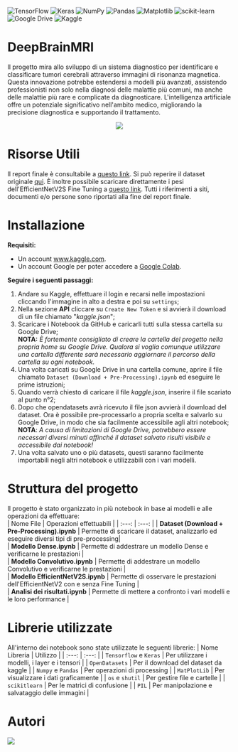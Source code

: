 ![TensorFlow](https://img.shields.io/badge/TensorFlow-%23FF6F00.svg?style=for-the-badge&logo=TensorFlow&logoColor=white)
![Keras](https://img.shields.io/badge/Keras-%23D00000.svg?style=for-the-badge&logo=Keras&logoColor=white)
![NumPy](https://img.shields.io/badge/numpy-%23013243.svg?style=for-the-badge&logo=numpy&logoColor=white)
![Pandas](https://img.shields.io/badge/pandas-%23150458.svg?style=for-the-badge&logo=pandas&logoColor=white)
![Matplotlib](https://img.shields.io/badge/Matplotlib-%23ffffff.svg?style=for-the-badge&logo=Matplotlib&logoColor=black)
![scikit-learn](https://img.shields.io/badge/scikit--learn-%23F7931E.svg?style=for-the-badge&logo=scikit-learn&logoColor=white)
![Google Drive](https://img.shields.io/badge/Google%20Drive-4285F4?style=for-the-badge&logo=googledrive&logoColor=white)
![Kaggle](https://img.shields.io/badge/Kaggle-035a7d?style=for-the-badge&logo=kaggle&logoColor=white)

# DeepBrainMRI
Il progetto mira allo sviluppo di un sistema diagnostico per identificare e classificare tumori cerebrali attraverso immagini di risonanza magnetica. Questa innovazione potrebbe estendersi a modelli più avanzati, assistendo professionisti non solo nella diagnosi delle malattie più comuni, ma anche delle malattie più rare e complicate da diagnosticare. L'intelligenza artificiale offre un potenziale significativo nell'ambito medico, migliorando la precisione diagnostica e supportando il trattamento.   

<p align="center"><img src="https://github.com/TheRoberto2512/DeepBrainMRI/assets/70667004/ef4a5842-79d3-4c9b-8de1-8fff5fc9e8ae"></p>

# Risorse Utili
Il report finale è consultabile a <a href="https://drive.google.com/file/d/10R7wBGUi1C4-gfKmDy9DlV3-mn4EjmI-/view?usp=sharing">questo link<a>. Si può reperire il dataset originale <a href="https://www.kaggle.com/datasets/masoudnickparvar/brain-tumor-mri-dataset">qui</a>. È inoltre possibile scaricare direttamente i pesi dell'EfficientNetV2S Fine Tuning a <a href="https://drive.google.com/file/d/1gOhUuTudMDyIe6SPYTvVHbb_M1fNS5de/view?usp=sharing">questo link<a>.
Tutti i riferimenti a siti, documenti e/o persone sono riportati alla fine del report finale.

# Installazione
**Requisiti:**   
*  Un account <a href="https://www.kaggle.com">www.kaggle.com</a>.     
*  Un account Google per poter accedere a <a href="https://colab.research.google.com">Google Colab</a>.     

**Seguire i seguenti passaggi:**   
1) Andare su Kaggle, effettuare il login e recarsi nelle impostazioni cliccando l'immagine in alto a destra e poi su `settings`;       
2) Nella sezione **API** cliccare su `Create New Token` e si avvierà il download di un file chiamato "_kaggle.json_";
3) Scaricare i Notebook da GitHub e caricarli tutti sulla stessa cartella su Google Drive;     
 **NOTA:** _È fortemente consigliato di creare la cartella del progetto nella propria home su Google Drive. Qualora si voglia comunque utilizzare una cartella differente sarà necessario aggiornare il percorso della cartella su ogni notebook._
4) Una volta caricati su Google Drive in una cartella comune, aprire il file chiamato `Dataset (Download + Pre-Processing).ipynb` ed eseguire le prime istruzioni;
5) Quando verrà chiesto di caricare il file _kaggle.json_, inserire il file scariato al punto n°2;
6) Dopo che opendatasets avrà ricevuto il file json avvierà il download del dataset. Ora è possibile pre-processarlo a propria scelta e salvarlo su Google Drive, in modo che sia facilmente accessibile agli altri notebook;     
  **NOTA**: _A causa di limitazioni di Google Drive, potrebbero essere necessari diversi minuti affinché il dataset salvato risulti visibile e accessibile dai notebook!_
7) Una volta salvato uno o più datasets, questi saranno facilmente importabili negli altri notebook e utilizzabili con i vari modelli.

# Struttura del progetto
Il progetto è stato organizzato in più notebook in base ai modelli e alle operazioni da effettuare:    
| Nome File | Operazioni effettuabili |
| :---: | :---: |
| **Dataset (Download + Pre-Processing).ipynb** | Permette di scaricare il dataset, analizzarlo ed eseguire diversi tipi di pre-processing|       
| **Modello Dense.ipynb** | Permette di addestrare un modello Dense e verificarne le prestazioni |    
| **Modello Convolutivo.ipynb** | Permette di addestrare un modello Convolutivo e verificarne le prestazioni |     
| **Modello EfficientNetV2S.ipynb** | Permette di osservare le prestazioni dell'EfficientNetV2 con e senza Fine Tuning |      
| **Analisi dei risultati.ipynb** | Permette di mettere a confronto i vari modelli e le loro performance |

# Librerie utilizzate
All'interno dei notebook sono state utilizzate le seguenti librerie:
| Nome Libreria | Utilizzo |
| :---: | :---: |
| `Tensorflow` e `Keras` | Per utilizzare i modelli, i layer e i tensori  |
| `OpenDatasets` | Per il download del dataset da kaggle |
| `Numpy` e `Pandas` | Per operazioni di processing |
| `MatPlotLib` | Per visualizzare i dati graficamente |
| `os` e `shutil` | Per gestire file e cartelle |
| `scikitlearn` | Per le matrici di confusione |
| `PIL` | Per manipolazione e salvataggio delle immagini |

# Autori
<a href="https://github.com/theroberto2512/DeepBrainMRI/graphs/contributors">
  <img src="https://contrib.rocks/image?repo=theroberto2512/DeepBrainMRI"/>
</a>  
